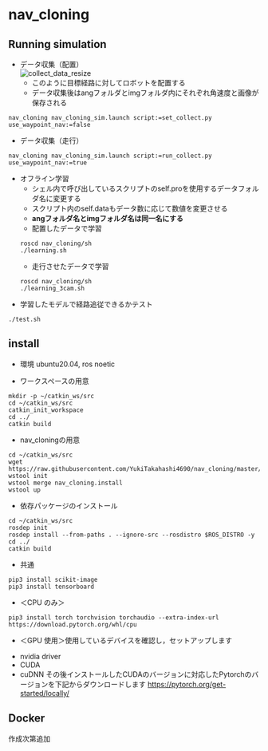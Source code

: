 # nav_cloning

## Running simulation
- データ収集（配置）  
![collect_data_resize](https://github.com/YukiTakahashi4690/nav_cloning/assets/72371474/d3e43a62-31b8-4a51-b581-4c9d201a0ebb)  
    - このように目標経路に対してロボットを配置する
    - データ収集後はangフォルダとimgフォルダ内にそれぞれ角速度と画像が保存される  
```
nav_cloning nav_cloning_sim.launch script:=set_collect.py use_waypoint_nav:=false
```
- データ収集（走行）
```
nav_cloning nav_cloning_sim.launch script:=run_collect.py use_waypoint_nav:=true
```
- オフライン学習
    - シェル内で呼び出しているスクリプトのself.proを使用するデータフォルダ名に変更する
    - スクリプト内のself.dataもデータ数に応じて数値を変更させる
    - **angフォルダ名とimgフォルダ名は同一名にする**
    - 配置したデータで学習
    ```
    roscd nav_cloning/sh
    ./learning.sh
    ```  
    - 走行させたデータで学習
    ```
    roscd nav_cloning/sh
    ./learning_3cam.sh
    ```
- 学習したモデルで経路追従できるかテスト
```
./test.sh
```

## install
* 環境 ubuntu20.04, ros noetic

* ワークスペースの用意
```
mkdir -p ~/catkin_ws/src
cd ~/catkin_ws/src
catkin_init_workspace
cd ../
catkin build
```
* nav_cloningの用意
```
cd ~/catkin_ws/src
wget https://raw.githubusercontent.com/YukiTakahashi4690/nav_cloning/master/nav_cloning.install
wstool init
wstool merge nav_cloning.install
wstool up
```
* 依存パッケージのインストール
```
cd ~/catkin_ws/src
rosdep init
rosdep install --from-paths . --ignore-src --rosdistro $ROS_DISTRO -y
cd ../
catkin build
```
* 共通
```
pip3 install scikit-image
pip3 install tensorboard
```
* ＜CPU のみ＞
```
pip3 install torch torchvision torchaudio --extra-index-url https://download.pytorch.org/whl/cpu
```
* ＜GPU 使用＞使用しているデバイスを確認し，セットアップします
- nvidia driver
- CUDA
- cuDNN
その後インストールしたCUDAのバージョンに対応したPytorchのバージョンを下記からダウンロードします
https://pytorch.org/get-started/locally/
## Docker
作成次第追加
